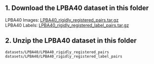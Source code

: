## 1. Download the LPBA40 dataset in this folder

LPBA40 Images: [LPBA40_rigidly_registered_pairs.tar.gz](https://www.synapse.org/#!Synapse:syn3251419)  
LPBA40 Labels: [LPBA40_rigidly_registered_label_pairs.tar.gz](https://www.synapse.org/#!Synapse:syn3251070) 

## 2. Unzip the LPBA40 dataset in this folder

`datasets/LPBA40/LPBA40_rigidly_registered_pairs`  
`datasets/LPBA40/LPBA40_rigidly_registered_label_pairs`  

